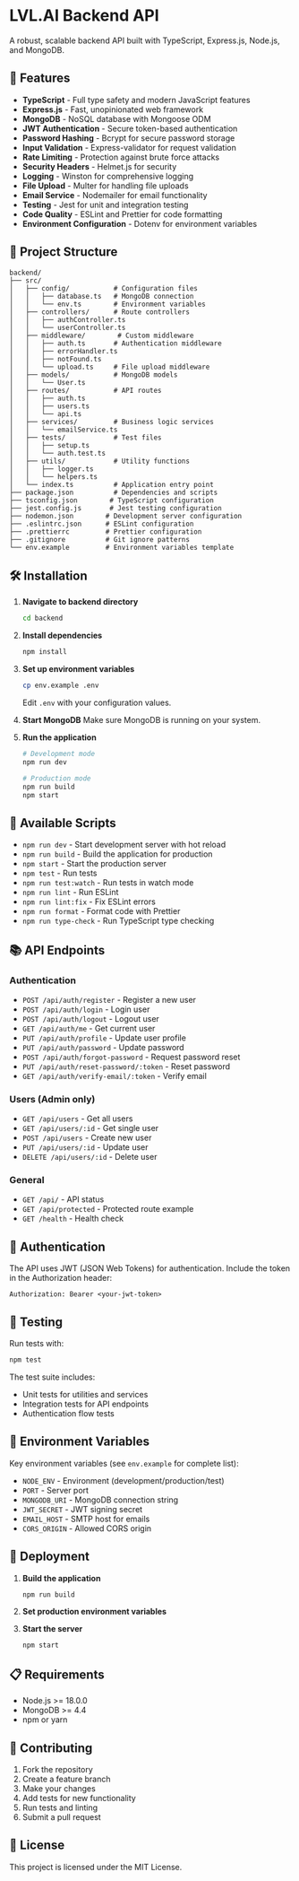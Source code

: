 # LVL.AI Backend API

A robust, scalable backend API built with TypeScript, Express.js, Node.js, and MongoDB.

## 🚀 Features

- **TypeScript** - Full type safety and modern JavaScript features
- **Express.js** - Fast, unopinionated web framework
- **MongoDB** - NoSQL database with Mongoose ODM
- **JWT Authentication** - Secure token-based authentication
- **Password Hashing** - Bcrypt for secure password storage
- **Input Validation** - Express-validator for request validation
- **Rate Limiting** - Protection against brute force attacks
- **Security Headers** - Helmet.js for security
- **Logging** - Winston for comprehensive logging
- **File Upload** - Multer for handling file uploads
- **Email Service** - Nodemailer for email functionality
- **Testing** - Jest for unit and integration testing
- **Code Quality** - ESLint and Prettier for code formatting
- **Environment Configuration** - Dotenv for environment variables

## 📁 Project Structure

```
backend/
├── src/
│   ├── config/           # Configuration files
│   │   ├── database.ts   # MongoDB connection
│   │   └── env.ts        # Environment variables
│   ├── controllers/      # Route controllers
│   │   ├── authController.ts
│   │   └── userController.ts
│   ├── middleware/        # Custom middleware
│   │   ├── auth.ts       # Authentication middleware
│   │   ├── errorHandler.ts
│   │   ├── notFound.ts
│   │   └── upload.ts     # File upload middleware
│   ├── models/           # MongoDB models
│   │   └── User.ts
│   ├── routes/           # API routes
│   │   ├── auth.ts
│   │   ├── users.ts
│   │   └── api.ts
│   ├── services/         # Business logic services
│   │   └── emailService.ts
│   ├── tests/            # Test files
│   │   ├── setup.ts
│   │   └── auth.test.ts
│   ├── utils/            # Utility functions
│   │   ├── logger.ts
│   │   └── helpers.ts
│   └── index.ts          # Application entry point
├── package.json          # Dependencies and scripts
├── tsconfig.json        # TypeScript configuration
├── jest.config.js       # Jest testing configuration
├── nodemon.json        # Development server configuration
├── .eslintrc.json      # ESLint configuration
├── .prettierrc         # Prettier configuration
├── .gitignore          # Git ignore patterns
└── env.example         # Environment variables template
```

## 🛠️ Installation

1. **Navigate to backend directory**
   ```bash
   cd backend
   ```

2. **Install dependencies**
   ```bash
   npm install
   ```

3. **Set up environment variables**
   ```bash
   cp env.example .env
   ```
   Edit `.env` with your configuration values.

4. **Start MongoDB**
   Make sure MongoDB is running on your system.

5. **Run the application**
   ```bash
   # Development mode
   npm run dev
   
   # Production mode
   npm run build
   npm start
   ```

## 🔧 Available Scripts

- `npm run dev` - Start development server with hot reload
- `npm run build` - Build the application for production
- `npm start` - Start the production server
- `npm test` - Run tests
- `npm run test:watch` - Run tests in watch mode
- `npm run lint` - Run ESLint
- `npm run lint:fix` - Fix ESLint errors
- `npm run format` - Format code with Prettier
- `npm run type-check` - Run TypeScript type checking

## 📚 API Endpoints

### Authentication
- `POST /api/auth/register` - Register a new user
- `POST /api/auth/login` - Login user
- `POST /api/auth/logout` - Logout user
- `GET /api/auth/me` - Get current user
- `PUT /api/auth/profile` - Update user profile
- `PUT /api/auth/password` - Update password
- `POST /api/auth/forgot-password` - Request password reset
- `PUT /api/auth/reset-password/:token` - Reset password
- `GET /api/auth/verify-email/:token` - Verify email

### Users (Admin only)
- `GET /api/users` - Get all users
- `GET /api/users/:id` - Get single user
- `POST /api/users` - Create new user
- `PUT /api/users/:id` - Update user
- `DELETE /api/users/:id` - Delete user

### General
- `GET /api/` - API status
- `GET /api/protected` - Protected route example
- `GET /health` - Health check

## 🔐 Authentication

The API uses JWT (JSON Web Tokens) for authentication. Include the token in the Authorization header:

```
Authorization: Bearer <your-jwt-token>
```

## 🧪 Testing

Run tests with:
```bash
npm test
```

The test suite includes:
- Unit tests for utilities and services
- Integration tests for API endpoints
- Authentication flow tests

## 📝 Environment Variables

Key environment variables (see `env.example` for complete list):

- `NODE_ENV` - Environment (development/production/test)
- `PORT` - Server port
- `MONGODB_URI` - MongoDB connection string
- `JWT_SECRET` - JWT signing secret
- `EMAIL_HOST` - SMTP host for emails
- `CORS_ORIGIN` - Allowed CORS origin

## 🚀 Deployment

1. **Build the application**
   ```bash
   npm run build
   ```

2. **Set production environment variables**

3. **Start the server**
   ```bash
   npm start
   ```

## 📋 Requirements

- Node.js >= 18.0.0
- MongoDB >= 4.4
- npm or yarn

## 🤝 Contributing

1. Fork the repository
2. Create a feature branch
3. Make your changes
4. Add tests for new functionality
5. Run tests and linting
6. Submit a pull request

## 📄 License

This project is licensed under the MIT License.

